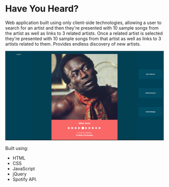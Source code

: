 # Have You Heard?
Web application built using only client-side technologies, allowing a user to search for an artist and then they're presented with 10 sample songs from the artist as well as links to 3 related artists. Once a related artist is selected they're presented with 10 sample songs from that artist as well as links to 3 artists related to them. Provides endless discovery of new artists.

![Have You Heard?](haveyouheard.png "Have You Heard?")  

Built using:
* HTML
* CSS
* JavaScript
* jQuery
* Spotify API.
